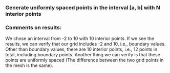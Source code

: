 ### Generate uniformly spaced points in the interval [a, b] with N interior points

### Comments on results:
We chose an interval from -2 to 10 with 10 interior points. If we see the results, we can verify that our grid includes -2 and 10, i.e., boundary values. Other than boundary values, there are 10 interior points, i.e., 12 points in total, including boundary points. Another thing we can verify is that these points are uniformly spaced (The difference between the two grid points in the mesh is the same).
